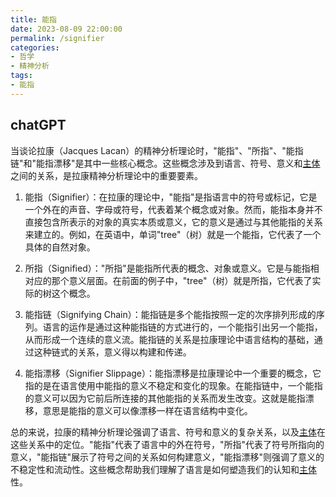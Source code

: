 ```yaml
---
title: 能指
date: 2023-08-09 22:00:00
permalink: /signifier
categories:
- 哲学
- 精神分析
tags:
- 能指
---
```


## chatGPT
当谈论拉康（Jacques Lacan）的精神分析理论时，"能指"、"所指"、"能指链"和"能指漂移"是其中一些核心概念。这些概念涉及到语言、符号、意义和[主体](/subject)之间的关系，是拉康精神分析理论中的重要要素。

1. 能指（Signifier）：在拉康的理论中，"能指"是指语言中的符号或标记，它是一个外在的声音、字母或符号，代表着某个概念或对象。然而，能指本身并不直接包含所表示的对象的真实本质或意义，它的意义是通过与其他能指的关系来建立的。例如，在英语中，单词"tree"（树）就是一个能指，它代表了一个具体的自然对象。

2. 所指（Signified）："所指"是能指所代表的概念、对象或意义。它是与能指相对应的那个意义层面。在前面的例子中，"tree"（树）就是所指，它代表了实际的树这个概念。

3. 能指链（Signifying Chain）：能指链是多个能指按照一定的次序排列形成的序列。语言的运作是通过这种能指链的方式进行的，一个能指引出另一个能指，从而形成一个连续的意义流。能指链的关系是拉康理论中语言结构的基础，通过这种链式的关系，意义得以构建和传递。

4. 能指漂移（Signifier Slippage）：能指漂移是拉康理论中一个重要的概念，它指的是在语言使用中能指的意义不稳定和变化的现象。在能指链中，一个能指的意义可以因为它前后所连接的其他能指的关系而发生改变。这就是能指漂移，意思是能指的意义可以像漂移一样在语言结构中变化。

总的来说，拉康的精神分析理论强调了语言、符号和意义的复杂关系，以及[主体](/subject)在这些关系中的定位。"能指"代表了语言中的外在符号，"所指"代表了符号所指向的意义，"能指链"展示了符号之间的关系如何构建意义，"能指漂移"则强调了意义的不稳定性和流动性。这些概念帮助我们理解了语言是如何塑造我们的认知和[主体](/subject)性。
